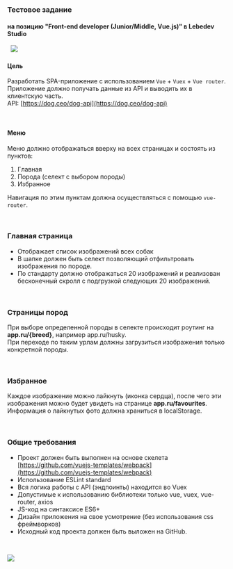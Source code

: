 ### Тестовое задание
#### на позицию "Front-end developer (Junior/Middle, Vue.js)" в Lebedev Studio


&nbsp;
![](https://cdn-images-1.medium.com/max/1200/1*-8AAdexfOAK9R-AIha_PBQ.png)
&nbsp;


#### Цель
Разработать SPA-приложение с использованием `Vue` + `Vuex` + `Vue router`.  
Приложение должно получать данные из API и выводить их в клиентскую часть.  
API: [https://dog.ceo/dog-api](https://dog.ceo/dog-api)

&nbsp;

#### Меню
Меню должно отображаться вверху на всех страницах и состоять из пунктов:  
1. Главная
2. Порода (селект с выбором породы)
3. Избранное

Навигация по этим пунктам должна осуществляться с помощью `vue-router`.

&nbsp;

### Главная страница
* Отображает список изображений всех собак
* В шапке должен быть селект позволяющий отфильтровать изображения по породе.
* По стандарту должно отображаться 20 изображений и реализован бесконечный скролл с подгрузкой следующих 20 изображений.

&nbsp;

### Страницы пород
При выборе определенной породы в селекте происходит роутинг на **app.ru/{breed}**, например app.ru/husky.  
При переходе по таким урлам должны загрузиться изображения только конкретной породы.

&nbsp;

### Избранное
Каждое изображение можно лайкнуть (иконка сердца), после чего эти изображения можно будет увидеть на странице **app.ru/favourites**. Информация о лайкнутых фото должна храниться в localStorage.

&nbsp;

### Общие требования
* Проект должен быть выполнен на основе скелета [https://github.com/vuejs-templates/webpack](https://github.com/vuejs-templates/webpack)
* Использование ESLint standard
* Вся логика работы с API (эндпоинты) находится во Vuex
* Допустимые к использованию библиотеки только vue, vuex, vue-router, axios
* JS-код на синтаксисе ES6+
* Дизайн приложения на свое усмотрение (без использования css фреймворков)
* Исходный код проекта должен быть выложен на GitHub.

&nbsp;

![](https://media.giphy.com/media/pDgHg2Lcju3Ty/giphy.gif)
